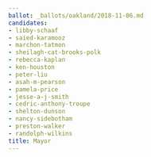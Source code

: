 ```yaml
---
ballot: _ballots/oakland/2018-11-06.md
candidates:
- libby-schaaf
- saied-karamooz
- marchon-tatmon
- sheilagh-cat-brooks-polk
- rebecca-kaplan
- ken-houston
- peter-liu
- asah-m-pearson
- pamela-price
- jesse-a-j-smith
- cedric-anthony-troupe
- shelton-dunson
- nancy-sidebotham
- preston-walker
- randolph-wilkins
title: Mayor
---
```

